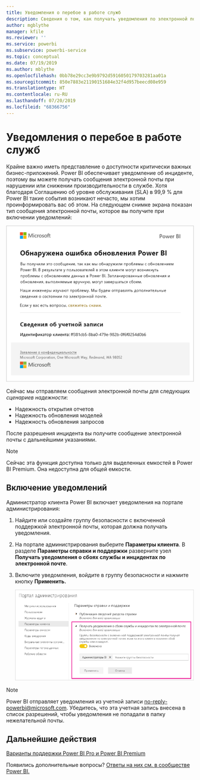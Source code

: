 ```yaml
---
title: Уведомления о перебое в работе служб
description: Сведения о том, как получать уведомления по электронной почте при нарушении или снижении производительности в службе Power BI.
author: mgblythe
manager: kfile
ms.reviewer: ''
ms.service: powerbi
ms.subservice: powerbi-service
ms.topic: conceptual
ms.date: 07/19/2019
ms.author: mblythe
ms.openlocfilehash: 0bb78e29cc3e9b9792d5916050179703281aa01a
ms.sourcegitcommit: 850e7883e21190151684e32f4d957beecd08e959
ms.translationtype: HT
ms.contentlocale: ru-RU
ms.lasthandoff: 07/20/2019
ms.locfileid: "68366756"
---
```

# <a name="service-interruption-notifications"></a>Уведомления о перебое в работе служб

Крайне важно иметь представление о доступности критически важных бизнес-приложений. Power BI обеспечивает уведомление об инциденте, поэтому вы можете получать сообщения электронной почты при нарушении или снижении производительности в службе. Хотя благодаря Соглашению об уровне обслуживания (SLA) в 99,9 % для Power BI такие события возникают нечасто, мы хотим проинформировать вас об этом. На следующем снимке экрана показан тип сообщения электронной почты, которое вы получите при включении уведомлений:

![Уведомление по электронной почте об обновлении](media/service-interruption-notifications/refresh-notification-email.png)

Сейчас мы отправляем сообщения электронной почты для следующих _сценариев надежности_:

- Надежность открытия отчетов
- Надежность обновления моделей
- Надежность обновления запросов

После разрешения инцидента вы получите сообщение электронной почты с дальнейшими указаниями.

> [!NOTE]
> Сейчас эта функция доступна только для выделенных емкостей в Power BI Premium. Она недоступна для общей емкости.

## <a name="enable-notifications"></a>Включение уведомлений

Администратор клиента Power BI включает уведомления на портале администрирования:

1. Найдите или создайте группу безопасности с включенной поддержкой электронной почты, которая должна получать уведомления.

1. На портале администрирования выберите **Параметры клиента**. В разделе **Параметры справки и поддержки** разверните узел **Получать уведомления о сбоях службы и инцидентах по электронной почте**.

1. Включите уведомления, войдите в группу безопасности и нажмите кнопку **Применить.**

    ![Включение уведомлений службы](media/service-interruption-notifications/enable-notifications.png)

> [!NOTE]
> Power BI отправляет уведомления из учетной записи no-reply-powerbi@microsoft.com. Убедитесь, что эта учетная запись внесена в список разрешений, чтобы уведомления не попадали в папку нежелательной почты.

## <a name="next-steps"></a>Дальнейшие действия

[Варианты поддержки Power BI Pro и Power BI Premium](service-support-options.md)

Появились дополнительные вопросы? [Ответы на них см. в сообществе Power BI.](http://community.powerbi.com/)